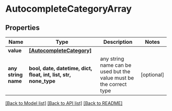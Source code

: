 # AutocompleteCategoryArray


## Properties
Name | Type | Description | Notes
------------ | ------------- | ------------- | -------------
**value** | [**[AutocompleteCategory]**](AutocompleteCategory.md) |  | 
**any string name** | **bool, date, datetime, dict, float, int, list, str, none_type** | any string name can be used but the value must be the correct type | [optional]

[[Back to Model list]](../README.md#documentation-for-models) [[Back to API list]](../README.md#documentation-for-api-endpoints) [[Back to README]](../README.md)



